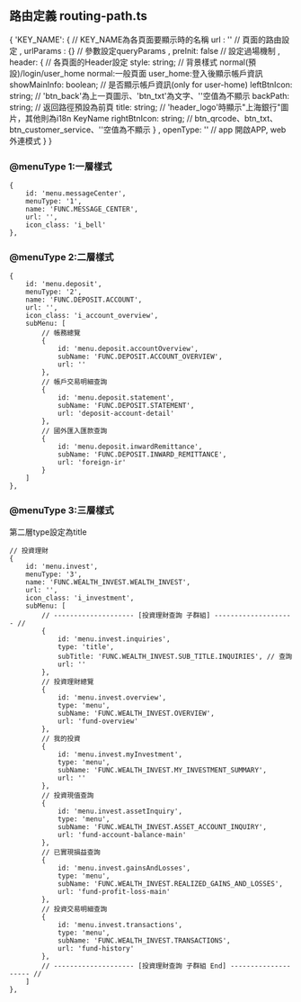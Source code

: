 ## 路由定義 routing-path.ts
{
    'KEY_NAME': {           // KEY_NAME為各頁面要顯示時的名稱
        url : ''            // 頁面的路由設定
        , urlParams : {}      // 參數設定queryParams 
        , preInit: false      // 設定過場機制
        , header: {           // 各頁面的Header設定
            style: string;          // 背景樣式 normal(預設)/login/user_home normal:一般頁面 user_home:登入後顯示帳戶資訊
            showMainInfo: boolean;  // 是否顯示帳戶資訊(only for user-home)
            leftBtnIcon: string;    // 'btn_back'為上一頁圖示、'btn_txt'為文字、''空值為不顯示
            backPath: string;       // 返回路徑預設為前頁
            title: string;          // 'header_logo'時顯示"上海銀行"圖片，其他則為i18n KeyName
            rightBtnIcon: string;   // btn_qrcode、btn_txt、btn_customer_service、''空值為不顯示
        }
        , openType: ''              // app 開啟APP, web 外連模式
    }
}

### @menuType 1:一層樣式


    {
        id: 'menu.messageCenter',
        menuType: '1',
        name: 'FUNC.MESSAGE_CENTER',
        url: '',
        icon_class: 'i_bell'
    },

### @menuType 2:二層樣式
    {
        id: 'menu.deposit',
        menuType: '2',
        name: 'FUNC.DEPOSIT.ACCOUNT',
        url: '',
        icon_class: 'i_account_overview',
        subMenu: [
            // 帳務總覽
            {
                id: 'menu.deposit.accountOverview',
                subName: 'FUNC.DEPOSIT.ACCOUNT_OVERVIEW',
                url: ''
            },
            // 帳戶交易明細查詢
            {
                id: 'menu.deposit.statement',
                subName: 'FUNC.DEPOSIT.STATEMENT',
                url: 'deposit-account-detail'
            },
            // 國外匯入匯款查詢
            {
                id: 'menu.deposit.inwardRemittance',
                subName: 'FUNC.DEPOSIT.INWARD_REMITTANCE',
                url: 'foreign-ir'
            }
        ]
    },


### @menuType 3:三層樣式
第二層type設定為title

    // 投資理財
    {
        id: 'menu.invest',
        menuType: '3',
        name: 'FUNC.WEALTH_INVEST.WEALTH_INVEST',
        url: '',
        icon_class: 'i_investment',
        subMenu: [
            // -------------------- [投資理財查詢 子群組] -------------------- //
            {
                id: 'menu.invest.inquiries',
                type: 'title',
                subTitle: 'FUNC.WEALTH_INVEST.SUB_TITLE.INQUIRIES', // 查詢
                url: ''
            },
            // 投資理財總覽
            {
                id: 'menu.invest.overview',
                type: 'menu',
                subName: 'FUNC.WEALTH_INVEST.OVERVIEW',
                url: 'fund-overview'
            },
            // 我的投資
            {
                id: 'menu.invest.myInvestment',
                type: 'menu',
                subName: 'FUNC.WEALTH_INVEST.MY_INVESTMENT_SUMMARY',
                url: ''
            },
            // 投資現值查詢
            {
                id: 'menu.invest.assetInquiry',
                type: 'menu',
                subName: 'FUNC.WEALTH_INVEST.ASSET_ACCOUNT_INQUIRY',
                url: 'fund-account-balance-main'
            },
            // 已實現損益查詢
            {
                id: 'menu.invest.gainsAndLosses',
                type: 'menu',
                subName: 'FUNC.WEALTH_INVEST.REALIZED_GAINS_AND_LOSSES',
                url: 'fund-profit-loss-main'
            },
            // 投資交易明細查詢
            {
                id: 'menu.invest.transactions',
                type: 'menu',
                subName: 'FUNC.WEALTH_INVEST.TRANSACTIONS',
                url: 'fund-history'
            },
            // -------------------- [投資理財查詢 子群組 End] -------------------- //
        ]
    },